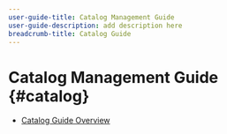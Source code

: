 ```yaml
---
user-guide-title: Catalog Management Guide
user-guide-description: add description here
breadcrumb-title: Catalog Guide
---
```


# Catalog Management Guide {#catalog}

- [Catalog Guide Overview](overview.md)
